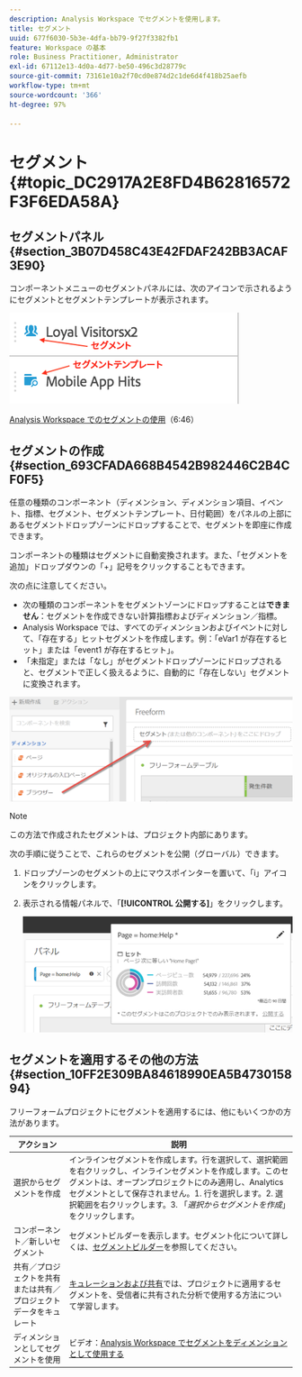 ```yaml
---
description: Analysis Workspace でセグメントを使用します。
title: セグメント
uuid: 677f6030-5b3e-4dfa-bb79-9f27f3382fb1
feature: Workspace の基本
role: Business Practitioner, Administrator
exl-id: 67112e13-4d0a-4d77-be50-496c3d28779c
source-git-commit: 73161e10a2f70cd0e874d2c1de6d4f418b25aefb
workflow-type: tm+mt
source-wordcount: '366'
ht-degree: 97%

---
```


# セグメント {#topic_DC2917A2E8FD4B62816572F3F6EDA58A}

## セグメントパネル {#section_3B07D458C43E42FDAF242BB3ACAF3E90}

コンポーネントメニューのセグメントパネルには、次のアイコンで示されるようにセグメントとセグメントテンプレートが表示されます。

![](assets/segment_icons.png)

[Analysis Workspace でのセグメントの使用](https://experienceleague.adobe.com/docs/analytics-learn/tutorials/analysis-workspace/applying-segments/using-segments-in-analysis-workspace.html?lang=ja)（6:46）

## セグメントの作成 {#section_693CFADA668B4542B982446C2B4CF0F5}

任意の種類のコンポーネント（ディメンション、ディメンション項目、イベント、指標、セグメント、セグメントテンプレート、日付範囲）をパネルの上部にあるセグメントドロップゾーンにドロップすることで、セグメントを即座に作成できます。

コンポーネントの種類はセグメントに自動変換されます。また、「セグメントを追加」ドロップダウンの「+」記号をクリックすることもできます。

次の点に注意してください。

* 次の種類のコンポーネントをセグメントゾーンにドロップすることは&#x200B;**できません**：セグメントを作成できない計算指標およびディメンション／指標。
* Analysis Workspace では、すべてのディメンションおよびイベントに対して、「存在する」ヒットセグメントを作成します。例：「eVar1 が存在するヒット」または「event1 が存在するヒット」。
* 「未指定」または「なし」がセグメントドロップゾーンにドロップされると、セグメントで正しく扱えるように、自動的に「存在しない」セグメントに変換されます。

![](assets/segment-dropzone.png)

>[!NOTE]
>
>この方法で作成されたセグメントは、プロジェクト内部にあります。

次の手順に従うことで、これらのセグメントを公開（グローバル）できます。

1. ドロップゾーンのセグメントの上にマウスポインターを置いて、「i」アイコンをクリックします。
1. 表示される情報パネルで、「**[!UICONTROL 公開する]**」をクリックします。

   ![](assets/segment-info.png)

## セグメントを適用するその他の方法 {#section_10FF2E309BA84618990EA5B473015894}

フリーフォームプロジェクトにセグメントを適用するには、他にもいくつかの方法があります。

| アクション | 説明 |
|--- |--- |
| 選択からセグメントを作成 | インラインセグメントを作成します。行を選択して、選択範囲を右クリックし、インラインセグメントを作成します。このセグメントは、オープンプロジェクトにのみ適用し、Analytics セグメントとして保存されません。1. 行を選択します。2. 選択範囲を右クリックします。3. 「*選択からセグメントを作成*」をクリックします。 |
| コンポーネント／新しいセグメント | セグメントビルダーを表示します。セグメント化について詳しくは、[セグメントビルダー](https://experienceleague.adobe.com/docs/analytics/components/segmentation/segmentation-workflow/seg-build.html?lang=ja)を参照してください。 |
| 共有／プロジェクトを共有または共有／プロジェクトデータをキュレート | [キュレーションおよび共有](https://experienceleague.adobe.com/docs/analytics/analyze/analysis-workspace/curate-share/curate.html?lang=ja#concept_4A9726927E7C44AFA260E2BB2721AFC6)では、プロジェクトに適用するセグメントを、受信者に共有された分析で使用する方法について学習します。 |
| ディメンションとしてセグメントを使用 | ビデオ：[Analysis Workspace でセグメントをディメンションとして使用する](https://experienceleague.adobe.com/docs/analytics-learn/tutorials/analysis-workspace/applying-segments/using-segments-as-dimensions-in-analysis-workspace.html?lang=en) |
